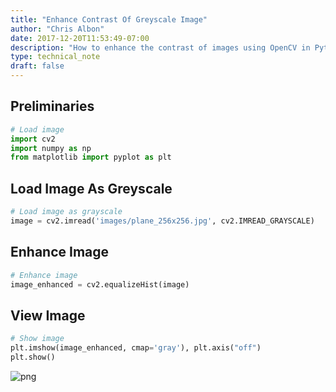 ```yaml
---
title: "Enhance Contrast Of Greyscale Image"
author: "Chris Albon"
date: 2017-12-20T11:53:49-07:00
description: "How to enhance the contrast of images using OpenCV in Python."
type: technical_note
draft: false
---
```

## Preliminaries


```python
# Load image
import cv2
import numpy as np
from matplotlib import pyplot as plt
```

## Load Image As Greyscale


```python
# Load image as grayscale
image = cv2.imread('images/plane_256x256.jpg', cv2.IMREAD_GRAYSCALE)
```

## Enhance Image


```python
# Enhance image
image_enhanced = cv2.equalizeHist(image)
```

## View Image


```python
# Show image
plt.imshow(image_enhanced, cmap='gray'), plt.axis("off")
plt.show()
```


![png](enhance_contrast_of_greyscale_image_8_0.png)

